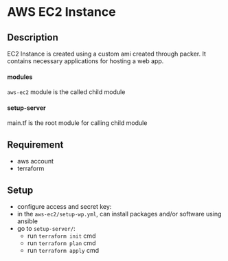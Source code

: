 # AWS EC2 Instance

## Description
EC2 Instance is created using a custom ami created through packer. It contains necessary applications for hosting a web app.

#### modules
`aws-ec2` module is the called child module

#### setup-server
main.tf is the root module for calling child module

## Requirement
- aws account
- terraform

## Setup
- configure access and secret key:
- in the `aws-ec2/setup-wp.yml`, can install packages and/or software using ansible
- go to `setup-server/`:
    - run `terraform init` cmd
    - run `terraform plan` cmd
    - run `terraform apply` cmd